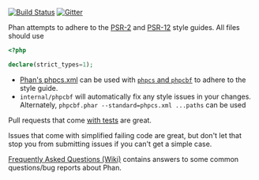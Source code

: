 [![Build Status](https://travis-ci.org/phan/phan.svg?branch=master)](https://travis-ci.org/phan/phan) [![Gitter](https://badges.gitter.im/phan/phan.svg)](https://gitter.im/phan/phan?utm_source=badge&utm_medium=badge&utm_campaign=pr-badge)

Phan attempts to adhere to the [PSR-2](http://www.php-fig.org/psr/psr-2/) and [PSR-12](https://www.php-fig.org/psr/psr-12/) style guides. All files should use

```php
<?php

declare(strict_types=1);
```

- [Phan's phpcs.xml](https://github.com/phan/phan/blob/master/phpcs.xml) can
  be used with [`phpcs` and `phpcbf`](https://github.com/squizlabs/PHP_CodeSniffer) to adhere to the style guide.
- `internal/phpcbf` will automatically fix any style issues in your changes.
  Alternately, `phpcbf.phar --standard=phpcs.xml ...paths` can be used

Pull requests that come [with tests](../tests/README.md) are great.

Issues that come with simplified failing code are great, but don't let that stop you from submitting issues if you can't get a simple case.

[Frequently Asked Questions (Wiki)](https://github.com/phan/phan/wiki/Frequently-Asked-Questions) contains answers to some common questions/bug reports about Phan.
